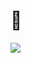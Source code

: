 # 🤙
 [![](https://www.codewars.com/users/IIWesleyII/badges/large)](https://www.codewars.com/users/IIWesleyII)
